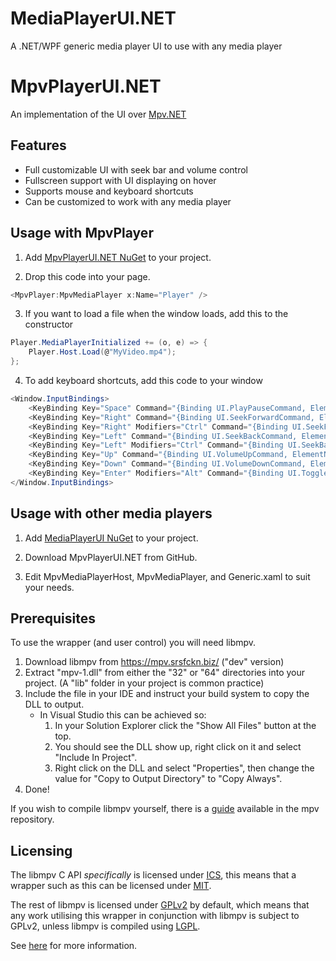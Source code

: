 # MediaPlayerUI.NET

A .NET/WPF generic media player UI to use with any media player

# MpvPlayerUI.NET

An implementation of the UI over [Mpv.NET](https://github.com/hudec117/Mpv.NET)

## Features

* Full customizable UI with seek bar and volume control
* Fullscreen support with UI displaying on hover
* Supports mouse and keyboard shortcuts
* Can be customized to work with any media player

## Usage with MpvPlayer

1. Add [MpvPlayerUI.NET NuGet](https://www.nuget.org/packages/MpvPlayerUI.NET/) to your project.

2. Drop this code into your page.
```csharp
<MpvPlayer:MpvMediaPlayer x:Name="Player" />
```

3. If you want to load a file when the window loads, add this to the constructor
```csharp
Player.MediaPlayerInitialized += (o, e) => {
    Player.Host.Load(@"MyVideo.mp4");
};
```

4. To add keyboard shortcuts, add this code to your window

```csharp
<Window.InputBindings>
    <KeyBinding Key="Space" Command="{Binding UI.PlayPauseCommand, ElementName=Player}" />
    <KeyBinding Key="Right" Command="{Binding UI.SeekForwardCommand, ElementName=Player}" />
    <KeyBinding Key="Right" Modifiers="Ctrl" Command="{Binding UI.SeekForwardLargeCommand, ElementName=Player}" />
    <KeyBinding Key="Left" Command="{Binding UI.SeekBackCommand, ElementName=Player}" />
    <KeyBinding Key="Left" Modifiers="Ctrl" Command="{Binding UI.SeekBackLargeCommand, ElementName=Player}" />
    <KeyBinding Key="Up" Command="{Binding UI.VolumeUpCommand, ElementName=Player}" />
    <KeyBinding Key="Down" Command="{Binding UI.VolumeDownCommand, ElementName=Player}" />
    <KeyBinding Key="Enter" Modifiers="Alt" Command="{Binding UI.ToggleFullScreenCommand, ElementName=Player}" />
</Window.InputBindings>
```

## Usage with other media players

1. Add [MediaPlayerUI NuGet](https://www.nuget.org/packages/MediaPlayerUI.NET/) to your project.

2. Download MpvPlayerUI.NET from GitHub.

3. Edit MpvMediaPlayerHost, MpvMediaPlayer, and Generic.xaml to suit your needs.

## Prerequisites

To use the wrapper (and user control) you will need libmpv.

1. Download libmpv from https://mpv.srsfckn.biz/ ("dev" version)
2. Extract "mpv-1.dll" from either the "32" or "64" directories into your project.
    (A "lib" folder in your project is common practice)
3. Include the file in your IDE and instruct your build system to copy the DLL to output.
    * In Visual Studio this can be achieved so:
        1. In your Solution Explorer click the "Show All Files" button at the top.
        2. You should see the DLL show up, right click on it and select "Include In Project".
        3. Right click on the DLL and select "Properties", then change the value for "Copy to Output Directory" to "Copy Always".
4. Done!

If you wish to compile libmpv yourself, there is a [guide](https://github.com/mpv-player/mpv/blob/master/DOCS/compile-windows.md) available in the mpv repository.

## Licensing

The libmpv C API *specifically* is licensed under [ICS](https://choosealicense.com/licenses/isc/), this means that a wrapper such as this can be licensed under [MIT](https://choosealicense.com/licenses/mit/).

The rest of libmpv is licensed under [GPLv2](https://choosealicense.com/licenses/gpl-2.0/) by default, which means that any work utilising this wrapper in conjunction with libmpv is subject to GPLv2, unless libmpv is compiled using [LGPL](https://choosealicense.com/licenses/lgpl-2.1/).

See [here](https://github.com/mpv-player/mpv#license) for more information.
